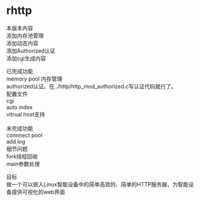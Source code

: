 rhttp
==================
本版本内容<br>
添加内存池管理<br>
添加动态内容<br>
添加Authorized认证<br>
添加cgi生成内容<br>

已完成功能<br>
memory pool 内存管理<br>
authorized认证。在../http/http_mod_authorized.c写认证代码就行了。<br>
配置文件<br>
cgi<br>
auto index<br>
vitrual host支持<br>
<br>
未完成功能<br>
connnect pool<br>
add log 
<br>
细节问题<br>
fork线程回收<br>
main参数处理<br>

目标<br>
做一个可以嵌入Linux智能设备中的简单高效的、简单的HTTP服务器，为智能设备提供可视化的web界面

